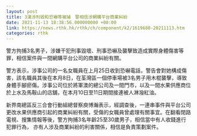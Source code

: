 ```yaml
---
layout: post
title: 3漢涉刑毀和恐嚇等被捕　警相信涉網購平台商業糾紛　
date: 2021-11-13 18:38:56.000000000 +08:00
link: https://news.rthk.hk/rthk/ch/component/k2/1619680-20211113.htm
categories: rthk
---
```


警方拘捕3名男子，涉嫌干犯刑事毀壞、刑事恐嚇及襲擊致造成實際身體傷害等罪，相信案件與一間網購平台公司的商業糾紛有關。

警方表示，涉事公司的一名女職員在上月25日收到恐嚇電話，警告會對她構成傷害，該名職員其後在本月8日，在荃灣區一個停車場被3名男子用木棍襲擊，導致身體手腳瘀傷。涉事公司位於將軍澳的總公司及一間門市，以及一間水果供應商位於上水及馬鞍山的店舖，在本月10日至11日期間接連被人淋潑紅油。

新界南總區反三合會行動組總督察庾博瀚表示，經調查後，一連串事件與平台公司更改水果供應商引起的商業糾紛有關，受傷的女職員曾處理有關事宜。在翻看閉路電視、搜集情報等後，警方拘捕3名年齡25至30歲男子，相信當中有人收錢進行犯罪行為， 亦有人涉及商業糾紛的利害關係，相信是負責策劃案件。
